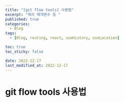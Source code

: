 ```yaml
---
title: "[git flow tools] 사용법"
excerpt: "쿼리 매개변수 등 "
published: true
categories:
  - Blog
tags:
  - [Blog, routing, react, useHistory, useLocation]

toc: true
toc_sticky: false

date: 2022-12-17
last_modified_at: 2022-12-17
---
```


# git flow tools 사용법
